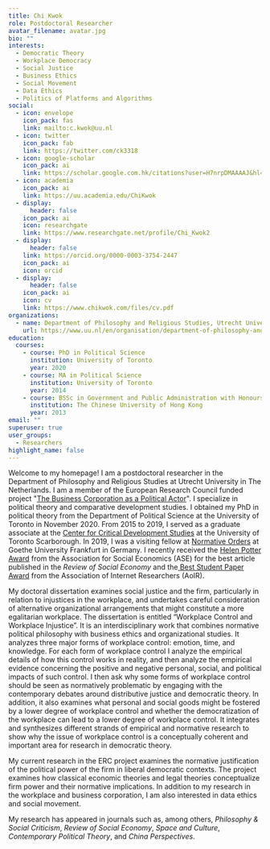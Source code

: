 ```yaml
---
title: Chi Kwok
role: Postdoctoral Researcher
avatar_filename: avatar.jpg
bio: ""
interests:
  - Democratic Theory
  - Workplace Democracy
  - Social Justice
  - Business Ethics
  - Social Movement
  - Data Ethics
  - Politics of Platforms and Algorithms
social:
  - icon: envelope
    icon_pack: fas
    link: mailto:c.kwok@uu.nl
  - icon: twitter
    icon_pack: fab
    link: https://twitter.com/ck3318
  - icon: google-scholar
    icon_pack: ai
    link: https://scholar.google.com.hk/citations?user=H7nrpDMAAAAJ&hl=en
  - icon: academia
    icon_pack: ai
    link: https://uu.academia.edu/ChiKwok
  - display:
      header: false
    icon_pack: ai
    icon: researchgate
    link: https://www.researchgate.net/profile/Chi_Kwok2
  - display:
      header: false
    link: https://orcid.org/0000-0003-3754-2447
    icon_pack: ai
    icon: orcid
  - display:
      header: false
    icon_pack: ai
    icon: cv
    link: https://www.chikwok.com/files/cv.pdf
organizations:
  - name: Department of Philosophy and Religious Studies, Utrecht University
    url: https://www.uu.nl/en/organisation/department-of-philosophy-and-religious-studies
education:
  courses:
    - course: PhD in Political Science
      institution: University of Toronto
      year: 2020
    - course: MA in Political Science
      institution: University of Toronto
      year: 2014
    - course: BSSc in Government and Public Administration with Honours (First Class)
      institution: The Chinese University of Hong Kong
      year: 2013
email: ""
superuser: true
user_groups:
  - Researchers
highlight_name: false
---
```

Welcome to my homepage! I am a postdoctoral researcher in the Department of Philosophy and Religious Studies at Utrecht University in The Netherlands. I am a member of the European Research Council funded project "[The Business Corporation as a Political Actor](https://businesscorporation.sites.uu.nl/)". I specialize in political theory and comparative development studies. I obtained my PhD in political theory from the Department of Political Science at the University of Toronto in November 2020. From 2015 to 2019, I served as a graduate associate at the [Center for Critical Development Studies](https://www.utsc.utoronto.ca/ccds/) at the University of Toronto Scarborough. In 2019, I was a visiting fellow at [Normative Orders](https://www.normativeorders.net/en/) at Goethe University Frankfurt in Germany. I recently received the [Helen Potter Award](https://socialeconomics.org/awards-grants/hellen-potter-award/) from the Association for Social Economics (ASE) for the best article published in the *Review of Social Economy* and the[ Best Student Paper Award](https://aoir.org/awards/student-paper/) from the Association of Internet Researchers (AoIR).

My doctoral dissertation examines social justice and the firm, particularly in relation to injustices in the workplace, and undertakes careful consideration of alternative organizational arrangements that might constitute a more egalitarian workplace. The dissertation is entitled “Workplace Control and Workplace Injustice”. It is an interdisciplinary work that combines normative political philosophy with business ethics and organizational studies. It analyzes three major forms of workplace control: emotion, time, and knowledge. For each form of workplace control I analyze the empirical details of how this control works in reality, and then analyze the empirical evidence concerning the positive and negative personal, social, and political impacts of such control. I then ask why some forms of workplace control should be seen as normatively problematic by engaging with the contemporary debates around distributive justice and democratic theory. In addition, it also examines what personal and social goods might be fostered by a lower degree of workplace control and whether the democratization of the workplace can lead to a lower degree of workplace control. It integrates and synthesizes different strands of empirical and normative research to show why the issue of workplace control is a conceptually coherent and important area for research in democratic theory.

My current research in the ERC project examines the normative justification of the political power of the firm in liberal democratic contexts. The project examines how classical economic theories and legal theories conceptualize firm power and their normative implications. In addition to my research in the workplace and business corporation, I am also interested in data ethics and social movement. 

My research has appeared in journals such as, among others, *Philosophy & Social Criticism*, *Review of Social Economy*, *Space and Culture*, *Contemporary Political Theory*, and *China Perspectives*.